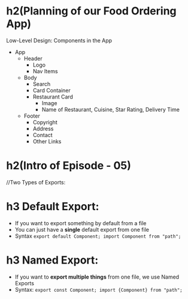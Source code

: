 # h2(Planning of our Food Ordering App)
 Low-Level Design: Components in the App
 - App
    - Header
      - Logo
      - Nav Items
   - Body
      - Search
      - Card Container
      - Restaurant Card
         - Image
         - Name of Restaurant, Cuisine, Star Rating, Delivery Time
   - Footer
      - Copyright
      - Address
      - Contact 
      - Other Links

# h2(Intro of Episode - 05)
//Two Types of Exports: 
# h3 Default Export: 
- If you want to export something by default from a file
- You can just have a **single** default export from one file
- Syntax
      `export default Component;
       import Component from "path";`

# h3 Named Export:
- If you want to **export multiple things** from one file, we use Named Exports
- Syntax:
      `export const Component;
        import {Component} from "path";`
